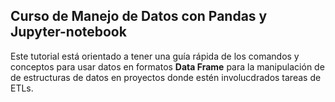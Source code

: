 ##  Curso de Manejo de Datos con Pandas y Jupyter-notebook


Este tutorial  está orientado a tener una guía rápida de los comandos y conceptos para usar datos en formatos **Data Frame** para la manipulación de de estructuras de datos en proyectos donde estén involucdrados tareas de ETLs. 


